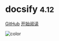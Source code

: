 <!-- _coverpage.md -->
# docsify <small>4.12</small>

<!-- <p align="center">
    <a href="https://nothingleftproject.github.io/NothingLeft">
      <img alt="NothingLeftWiki" src="https://github.com/xiaoland/NothingLeft/blob/docs/image/NothingLeft-Logo.png">
    </a>
  </p>
  
<p align="center">
    <b>A time management system based on GTD.</b>
  </p> -->

[GitHub](https://github.com/NothingLeftProject/)
[开始阅读](/README.md)

![color](#f0f0f0)

